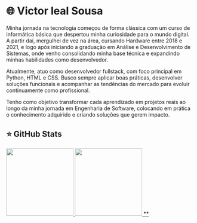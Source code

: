 # 🌐 Victor leal Sousa
<p align="left">
Minha jornada na tecnologia começou de forma clássica com um curso de informática básica que despertou minha curiosidade para o mundo digital. A partir daí, mergulhei de vez na área, cursando Hardware entre 2018 e 2021, e logo após iniciando a graduação em Análise e Desenvolvimento de Sistemas, onde venho consolidando minha base técnica e expandindo minhas habilidades como desenvolvedor.

Atualmente, atuo como desenvolvedor fullstack, com foco principal em Python, HTML e CSS. Busco sempre aplicar boas práticas, desenvolver soluções funcionais e acompanhar as tendências do mercado para evoluir continuamente como profissional.

Tenho como objetivo transformar cada aprendizado em projetos reais ao longo da minha jornada em Engenharia de Software, colocando em prática o conhecimento adquirido e criando soluções que gerem impacto.

</p>

## ⭐ GitHub Stats

<a href="https://github.com/Victor2001-Dev">
  <img height="180em" src="https://github-readme-stats.vercel.app/api?username=eduardavieira-dev&show_icons=true&theme=radical&include_all_commits=true&count_private=true"/>
  <img height="180em" src="https://github-readme-stats.vercel.app/api/top-langs/?username=eduardavieira-dev&layout=compact&langs_count=6&theme=radical"/>
**
